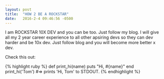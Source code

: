 ```yaml
---
layout: post
title:  "HOW 2 BE A ROCKSTAR"
date:   2016-2-4 09:46:56 -0500
---
```

I am ROCKSTAR 10X DEV and you can be too.  Just follow my blog.  I will give all my 2 year career experience to all other apsiring devs so they can dev harder and be 10x dev.  Just follow blog and you will become more better x dev.

Check this out:

{% highlight ruby %}
def print_hi(name)
  puts "Hi, #{name}"
end
print_hi('Tom')
#=> prints 'Hi, Tom' to STDOUT.
{% endhighlight %}
